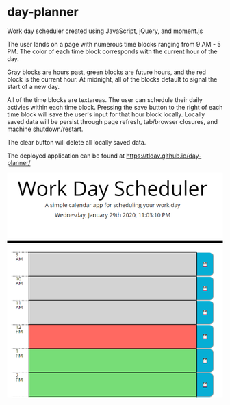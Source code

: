 # day-planner

Work day scheduler created using JavaScript, jQuery, and moment.js

The user lands on a page with numerous time blocks ranging from 9 AM - 5 PM. The color of each time block corresponds with the current hour of the day.

Gray blocks are hours past, green blocks are future hours, and the red block is the current hour. At midnight, all of the blocks default to signal the start of a new day.

All of the time blocks are textareas. The user can schedule their daily activies within each time block. Pressing the save button to the right of each time block will save the user's input for that hour block locally. Locally saved data will be persist through page refresh, tab/browser closures, and machine shutdown/restart.

The clear button will delete all locally saved data.

The deployed application can be found at https://tldav.github.io/day-planner/

![Work Day Scheduler](/assets/js-scheduler.PNG)

